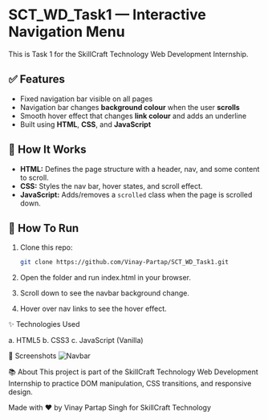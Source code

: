 # SCT_WD_Task1 — Interactive Navigation Menu

This is Task 1 for the SkillCraft Technology Web Development Internship.

## ✅ Features

- Fixed navigation bar visible on all pages
- Navigation bar changes **background colour** when the user **scrolls**
- Smooth hover effect that changes **link colour** and adds an underline
- Built using **HTML**, **CSS**, and **JavaScript**

## 📌 How It Works

- **HTML:** Defines the page structure with a header, nav, and some content to scroll.
- **CSS:** Styles the nav bar, hover states, and scroll effect.
- **JavaScript:** Adds/removes a `scrolled` class when the page is scrolled down.

## 🚀 How To Run

1. Clone this repo:
   ```bash
   git clone https://github.com/Vinay-Partap/SCT_WD_Task1.git

2. Open the folder and run index.html in your browser.

3. Scroll down to see the navbar background change.

4. Hover over nav links to see the hover effect.


✨ Technologies Used

a. HTML5
b. CSS3
c. JavaScript (Vanilla)

📸 Screenshots
![Navbar](image.png)


📚 About
This project is part of the SkillCraft Technology Web Development Internship to practice DOM manipulation, CSS transitions, and responsive design.

Made with ❤️ by Vinay Partap Singh for SkillCraft Technology